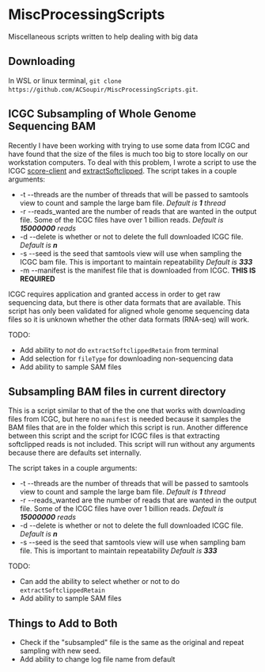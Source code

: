 
# MiscProcessingScripts
Miscellaneous scripts written to help dealing with big data

## Downloading
In WSL or linux terminal, `git clone https://github.com/ACSoupir/MiscProcessingScripts.git`.

## ICGC Subsampling of Whole Genome Sequencing BAM
Recently I have been working with trying to use some data from ICGC and have found that the size of the files is much too big to store locally on our workstation computers. To deal with this problem, I wrote a script to use the ICGC [score-client](https://docs.icgc.org/download/guide/) and [extractSoftclipped](https://github.com/dpryan79/SE-MEI).
The script takes in a couple arguments:
* -t --threads are the number of threads that will be passed to samtools view to count and sample the large bam file. *Default is **1** thread*
* -r --reads_wanted are the number of reads that are wanted in the output file. Some of the ICGC files have over 1 billion reads. *Default is **15000000** reads*
* -d --delete is whether or not to delete the full downloaded ICGC file. *Default is **n***
* -s --seed is the seed that samtools view will use when sampling the ICGC bam file. This is important to maintain repeatability  *Default is **333***
* -m --manifest is the manifest file that is downloaded from ICGC. **THIS IS REQUIRED**

ICGC requires application and granted access in order to get raw sequencing data, but there is other data formats that are available. This script has only been validated for aligned whole genome sequencing data files so it is unknown whether the other data formats (RNA-seq) will work.

TODO:
* Add ability to *not* do `extractSoftclippedRetain` from terminal
* Add selection for `fileType` for downloading non-sequencing data
* Add ability to sample SAM files

## Subsampling BAM files in current directory
This is a script similar to that of the the one that works with downloading files from ICGC, but here no `manifest` is needed because it samples the BAM files that are in the folder which this script is run. Another difference between this script and the script for ICGC files is that extracting softclipped reads is not included. This script will run without any arguments because there are defaults set internally.

The script takes in a couple arguments:
* -t --threads are the number of threads that will be passed to samtools view to count and sample the large bam file. *Default is **1** thread*
* -r --reads_wanted are the number of reads that are wanted in the output file. Some of the ICGC files have over 1 billion reads. *Default is **15000000** reads*
* -d --delete is whether or not to delete the full downloaded ICGC file. *Default is **n***
* -s --seed is the seed that samtools view will use when sampling bam file. This is important to maintain repeatability  *Default is **333***

TODO:
* Can add the ability to select whether or not to do `extractSoftclippedRetain`
* Add ability to sample SAM files

## Things to Add to Both
* Check if the "subsampled" file is the same as the original and repeat sampling with new seed.
* Add ability to change log file name from default
